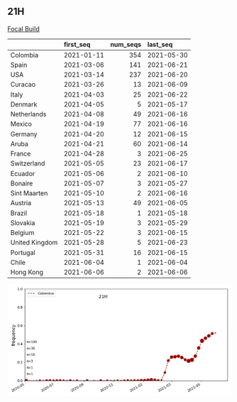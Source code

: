 

## 21H
[Focal Build](https://nextstrain.org/groups/neherlab/ncov/21H)

|                | first_seq   |   num_seqs | last_seq   |
|:---------------|:------------|-----------:|:-----------|
| Colombia       | 2021-01-11  |        354 | 2021-05-30 |
| Spain          | 2021-03-06  |        141 | 2021-06-21 |
| USA            | 2021-03-14  |        237 | 2021-06-20 |
| Curacao        | 2021-03-26  |         13 | 2021-06-09 |
| Italy          | 2021-04-03  |         25 | 2021-06-22 |
| Denmark        | 2021-04-05  |          5 | 2021-05-17 |
| Netherlands    | 2021-04-08  |         49 | 2021-06-16 |
| Mexico         | 2021-04-19  |         77 | 2021-06-16 |
| Germany        | 2021-04-20  |         12 | 2021-06-15 |
| Aruba          | 2021-04-21  |         60 | 2021-06-14 |
| France         | 2021-04-28  |          3 | 2021-06-25 |
| Switzerland    | 2021-05-05  |         23 | 2021-06-17 |
| Ecuador        | 2021-05-06  |          2 | 2021-06-10 |
| Bonaire        | 2021-05-07  |          3 | 2021-05-27 |
| Sint Maarten   | 2021-05-10  |          2 | 2021-06-16 |
| Austria        | 2021-05-13  |         49 | 2021-06-05 |
| Brazil         | 2021-05-18  |          1 | 2021-05-18 |
| Slovakia       | 2021-05-19  |          3 | 2021-05-29 |
| Belgium        | 2021-05-22  |          3 | 2021-06-15 |
| United Kingdom | 2021-05-28  |          5 | 2021-06-23 |
| Portugal       | 2021-05-31  |         16 | 2021-06-15 |
| Chile          | 2021-06-04  |          1 | 2021-06-04 |
| Hong Kong      | 2021-06-06  |          2 | 2021-06-06 |

![Overall trends 21H](/overall_trends_figures/overall_trends_21H.png)